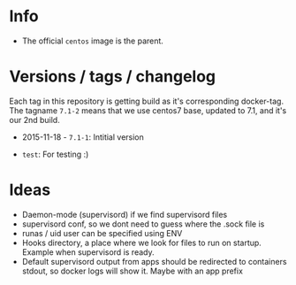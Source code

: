 # Info
* The official `centos` image is the parent.

# Versions / tags / changelog
Each tag in this repository is getting build as it's corresponding docker-tag. The tagname `7.1-2` means that we use centos7 base, updated to 7.1, and it's our 2nd build.

* 2015-11-18 - `7.1-1`: Intitial version

* `test`: For testing :)

# Ideas
* Daemon-mode (supervisord) if we find supervisord files
* supervisord conf, so we dont need to guess where the .sock file is
* runas / uid user can be specified using ENV
* Hooks directory, a place where we look for files to run on startup. Example when supervisord is ready.
* Default supervisord output from apps should be redirected to containers stdout, so docker logs will show it. Maybe with an app prefix
